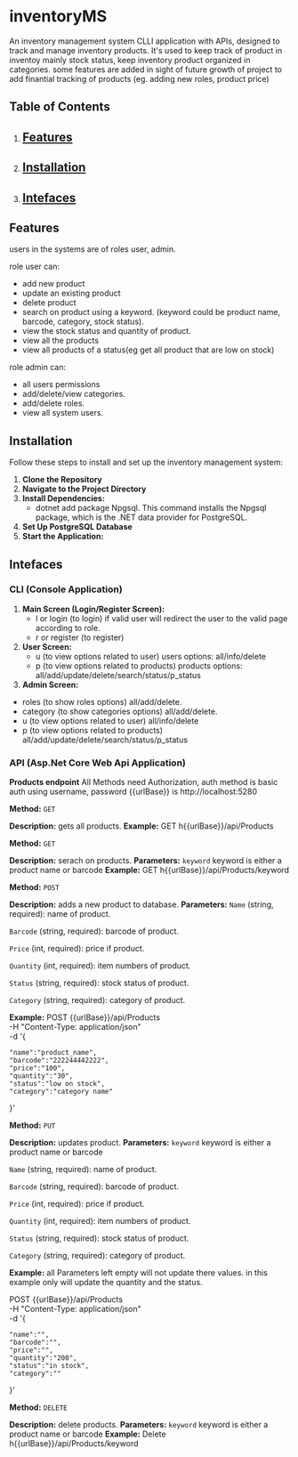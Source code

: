# inventoryMS
An inventory management system CLLI application with APIs, designed to track and manage inventory products. It's used to keep track of product in inventoy mainly stock status, keep inventory product organized in categories.
some features are added in sight of future growth of project to add finantial tracking of products (eg. adding new roles, product price)

## Table of Contents

1. [Features](#features)
   ---
3. [Installation](#installation)
   ---
5. [Intefaces](#intefaces)
   ---

## Features
users in the systems are of roles user, admin.

role user can:
- add new product 
- update an existing product 
- delete product 
- search on product using a keyword. (keyword could be product name, barcode, category, stock status).
- view the stock status and quantity of product.
- view all the products
- view all products of a status(eg get all product that are low on stock)

role admin can:
- all users permissions 
- add/delete/view categories.
- add/delete roles.
- view all system users.


## Installation

Follow these steps to install and set up the inventory management system:
1. **Clone the Repository**
2. **Navigate to the Project Directory**
3. **Install Dependencies:**
   - dotnet add package Npgsql. This command installs the Npgsql package, which is the .NET data provider for PostgreSQL.
4. **Set Up PostgreSQL Database**
5. **Start the Application:**

## Intefaces
### CLI (Console Application)
1. **Main Screen (Login/Register Screen):**
   - l or login  (to login)
     if valid user will redirect the user to the valid page according to role.
   - r or register (to register)
3. **User Screen:**
   - u (to view options related to user) users options: all/info/delete
   - p (to view options related to products) products options: all/add/update/delete/search/status/p_status
5.  **Admin Screen:**
   - roles (to show roles options) all/add/delete.
   - category (to show categories options) all/add/delete.
   - u (to view options related to user) all/info/delete
   - p (to view options related to products) all/add/update/delete/search/status/p_status
   
### API (Asp.Net Core Web Api Application)
**Products endpoint**
All Methods need Authorization, auth method is basic auth using username, password
{{urlBase}} is http://localhost:5280

<!-- ............................................ -->
**Method:** `GET`
<!-- ............................................ -->
**Description:**
gets all products.
**Example:**
GET h{{urlBase}}/api/Products

<!-- ............................................ -->
**Method:** `GET`
<!-- ............................................ -->
**Description:**
serach on products.
**Parameters:**
`keyword` keyword is either a product name or barcode 
**Example:**
GET h{{urlBase}}/api/Products/keyword

<!-- ............................................ -->
**Method:** `POST`
<!-- ............................................ -->
**Description:**
adds a new product to database.
**Parameters:**
`Name` (string, required): name of product.

`Barcode` (string, required): barcode of product.

`Price` (int, required): price if product.

`Quantity` (int, required): item numbers of product.

`Status` (string, required): stock status of product.

`Category` (string, required): category of product.

**Example:**
POST {{urlBase}}/api/Products \
  -H "Content-Type: application/json" \
  -d '{
  
    "name":"product_name",
    "barcode":"222244442222",
    "price":"100",
    "quantity":"30",
    "status":"low on stock",
    "category":"category name"
}'

<!-- ............................................ -->
**Method:** `PUT`
<!-- ............................................ -->
**Description:**
updates product.
**Parameters:**
`keyword` keyword is either a product name or barcode 

`Name` (string, required): name of product.

`Barcode` (string, required): barcode of product.

`Price` (int, required): price if product.

`Quantity` (int, required): item numbers of product.

`Status` (string, required): stock status of product.

`Category` (string, required): category of product.

**Example:**
all Parameters left empty will not update there values.
in this example only will update the quantity and the status.

POST {{urlBase}}/api/Products \
  -H "Content-Type: application/json" \
  -d '{
  
    "name":"",
    "barcode":"",
    "price":"",
    "quantity":"200",
    "status":"in stock",
    "category":""
}'
<!-- ............................................ -->
**Method:** `DELETE`
<!-- ............................................ -->
**Description:**
delete products.
**Parameters:**
`keyword` keyword is either a product name or barcode 
**Example:**
Delete h{{urlBase}}/api/Products/keyword
